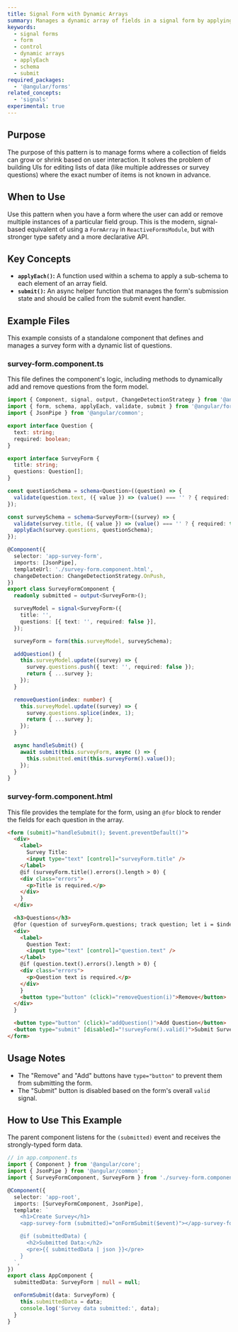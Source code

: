 ```yaml
---
title: Signal Form with Dynamic Arrays
summary: Manages a dynamic array of fields in a signal form by applying a common validation schema to each element with `applyEach`.
keywords:
  - signal forms
  - form
  - control
  - dynamic arrays
  - applyEach
  - schema
  - submit
required_packages:
  - '@angular/forms'
related_concepts:
  - 'signals'
experimental: true
---
```


## Purpose

The purpose of this pattern is to manage forms where a collection of fields can grow or shrink based on user interaction. It solves the problem of building UIs for editing lists of data (like multiple addresses or survey questions) where the exact number of items is not known in advance.

## When to Use

Use this pattern when you have a form where the user can add or remove multiple instances of a particular field group. This is the modern, signal-based equivalent of using a `FormArray` in `ReactiveFormsModule`, but with stronger type safety and a more declarative API.

## Key Concepts

- **`applyEach()`:** A function used within a schema to apply a sub-schema to each element of an array field.
- **`submit()`:** An async helper function that manages the form's submission state and should be called from the submit event handler.

## Example Files

This example consists of a standalone component that defines and manages a survey form with a dynamic list of questions.

### survey-form.component.ts

This file defines the component's logic, including methods to dynamically add and remove questions from the form model.

```typescript
import { Component, signal, output, ChangeDetectionStrategy } from '@angular/core';
import { form, schema, applyEach, validate, submit } from '@angular/forms/signals';
import { JsonPipe } from '@angular/common';

export interface Question {
  text: string;
  required: boolean;
}

export interface SurveyForm {
  title: string;
  questions: Question[];
}

const questionSchema = schema<Question>((question) => {
  validate(question.text, ({ value }) => (value() === '' ? { required: true } : null));
});

const surveySchema = schema<SurveyForm>((survey) => {
  validate(survey.title, ({ value }) => (value() === '' ? { required: true } : null));
  applyEach(survey.questions, questionSchema);
});

@Component({
  selector: 'app-survey-form',
  imports: [JsonPipe],
  templateUrl: './survey-form.component.html',
  changeDetection: ChangeDetectionStrategy.OnPush,
})
export class SurveyFormComponent {
  readonly submitted = output<SurveyForm>();

  surveyModel = signal<SurveyForm>({
    title: '',
    questions: [{ text: '', required: false }],
  });

  surveyForm = form(this.surveyModel, surveySchema);

  addQuestion() {
    this.surveyModel.update((survey) => {
      survey.questions.push({ text: '', required: false });
      return { ...survey };
    });
  }

  removeQuestion(index: number) {
    this.surveyModel.update((survey) => {
      survey.questions.splice(index, 1);
      return { ...survey };
    });
  }

  async handleSubmit() {
    await submit(this.surveyForm, async () => {
      this.submitted.emit(this.surveyForm().value());
    });
  }
}
```

### survey-form.component.html

This file provides the template for the form, using an `@for` block to render the fields for each question in the array.

```html
<form (submit)="handleSubmit(); $event.preventDefault()">
  <div>
    <label>
      Survey Title:
      <input type="text" [control]="surveyForm.title" />
    </label>
    @if (surveyForm.title().errors().length > 0) {
    <div class="errors">
      <p>Title is required.</p>
    </div>
    }
  </div>

  <h3>Questions</h3>
  @for (question of surveyForm.questions; track question; let i = $index) {
  <div>
    <label>
      Question Text:
      <input type="text" [control]="question.text" />
    </label>
    @if (question.text().errors().length > 0) {
    <div class="errors">
      <p>Question text is required.</p>
    </div>
    }
    <button type="button" (click)="removeQuestion(i)">Remove</button>
  </div>
  }

  <button type="button" (click)="addQuestion()">Add Question</button>
  <button type="submit" [disabled]="!surveyForm().valid()">Submit Survey</button>
</form>
```

## Usage Notes

- The "Remove" and "Add" buttons have `type="button"` to prevent them from submitting the form.
- The "Submit" button is disabled based on the form's overall `valid` signal.

## How to Use This Example

The parent component listens for the `(submitted)` event and receives the strongly-typed form data.

```typescript
// in app.component.ts
import { Component } from '@angular/core';
import { JsonPipe } from '@angular/common';
import { SurveyFormComponent, SurveyForm } from './survey-form.component';

@Component({
  selector: 'app-root',
  imports: [SurveyFormComponent, JsonPipe],
  template: `
    <h1>Create Survey</h1>
    <app-survey-form (submitted)="onFormSubmit($event)"></app-survey-form>

    @if (submittedData) {
      <h2>Submitted Data:</h2>
      <pre>{{ submittedData | json }}</pre>
    }
  `,
})
export class AppComponent {
  submittedData: SurveyForm | null = null;

  onFormSubmit(data: SurveyForm) {
    this.submittedData = data;
    console.log('Survey data submitted:', data);
  }
}
```
